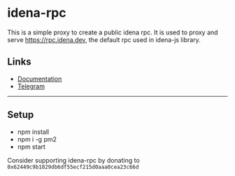 # idena-rpc
This is a simple proxy to create a public idena rpc. It is used to proxy and serve https://rpc.idena.dev, the default rpc used in idena-js library.

## Links
- [Documentation](https://www.idena.dev/idena-rpc)
- [Telegram](https://t.me/idenadev)


---

## Setup
- npm install
- npm i -g pm2
- npm start

Consider supporting idena-rpc by donating to `0x62449c9b1029db6df55ecf215d0aaa0cea23c66d`
